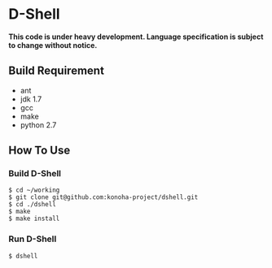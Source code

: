 D-Shell
======
**This code is under heavy development. Language specification is subject to change without notice.**
## Build Requirement

* ant
* jdk 1.7
* gcc
* make
* python 2.7

## How To Use

### Build D-Shell
    $ cd ~/working
    $ git clone git@github.com:konoha-project/dshell.git
    $ cd ./dshell
    $ make
    $ make install

### Run D-Shell

    $ dshell
